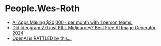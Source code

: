 # People.Wes-Roth
- [AI Apps Making $20,000+ per month with 1 person teams.](https://youtu.be/fAlFgmEaj-I)
- [Did Ideogram 2.0 just KILL Midjourney? Best Free AI Image Generator 2024](https://youtu.be/nMyvQyO7Zcs)
- [OpenAI is RATTLED by this...](https://youtu.be/nIKdN0WvC9o)
